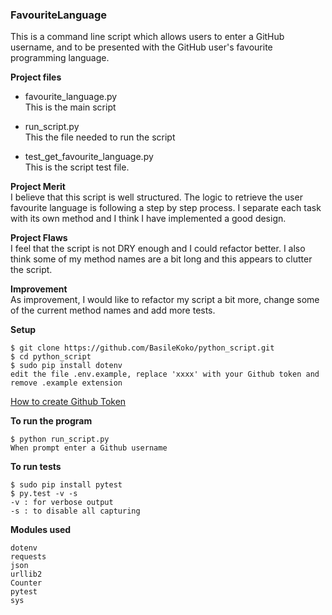 ### FavouriteLanguage

This is a command line script which allows users to enter a GitHub username, and to be presented with the GitHub user's favourite programming language.

**Project files**
- favourite_language.py  
This is the main script

- run_script.py  
This the file needed to run the script

- test_get_favourite_language.py  
This is the script test file.


**Project Merit**  
I believe that this script is well structured. The logic to retrieve the user favourite language is following a step by step process. I separate each task with its own method and I think I have implemented a good design.

**Project Flaws**  
I feel that the script is not DRY enough  and I could refactor better.
I also think some of my method names are a bit long and this appears to clutter the script.

**Improvement**  
As improvement, I would like to refactor my script a bit more, change some of the current method names and add more tests.

**Setup**
```
$ git clone https://github.com/BasileKoko/python_script.git
$ cd python_script
$ sudo pip install dotenv
edit the file .env.example, replace 'xxxx' with your Github token and remove .example extension
```
[How to create Github Token](https://help.github.com/articles/creating-a-personal-access-token-for-the-command-line/)

**To run the program**
```
$ python run_script.py
When prompt enter a Github username
```

**To run tests**
```
$ sudo pip install pytest
$ py.test -v -s
-v : for verbose output
-s : to disable all capturing
```

**Modules used**
```
dotenv
requests
json
urllib2
Counter
pytest
sys
```
